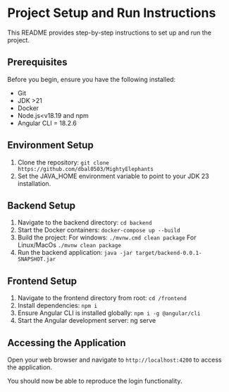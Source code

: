 # Project Setup and Run Instructions

This README provides step-by-step instructions to set up and run the project.

## Prerequisites

Before you begin, ensure you have the following installed:

- Git
- JDK >21
- Docker
- Node.js<v18.19 and npm 
- Angular CLI = 18.2.6

## Environment Setup

1. Clone the repository:
```git clone https://github.com/dbal0503/MightyElephants```
2. Set the JAVA_HOME environment variable to point to your JDK 23 installation.

## Backend Setup

1. Navigate to the backend directory:
```cd backend```
2. Start the Docker containers:
```docker-compose up --build```
3. Build the project:
For windows:
```./mvnw.cmd clean package```
For Linux/MacOs
```./mvnw clean package```
5. Run the backend application:
```java -jar target/backend-0.0.1-SNAPSHOT.jar```

## Frontend Setup

1. Navigate to the frontend directory from root:
```cd /frontend```
2. Install dependencies:
```npm i```
3. Ensure Angular CLI is installed globally:
```npm i -g @angular/cli```
4. Start the Angular development server:
ng serve

## Accessing the Application

Open your web browser and navigate to `http://localhost:4200` to access the application.

You should now be able to reproduce the login functionality.
